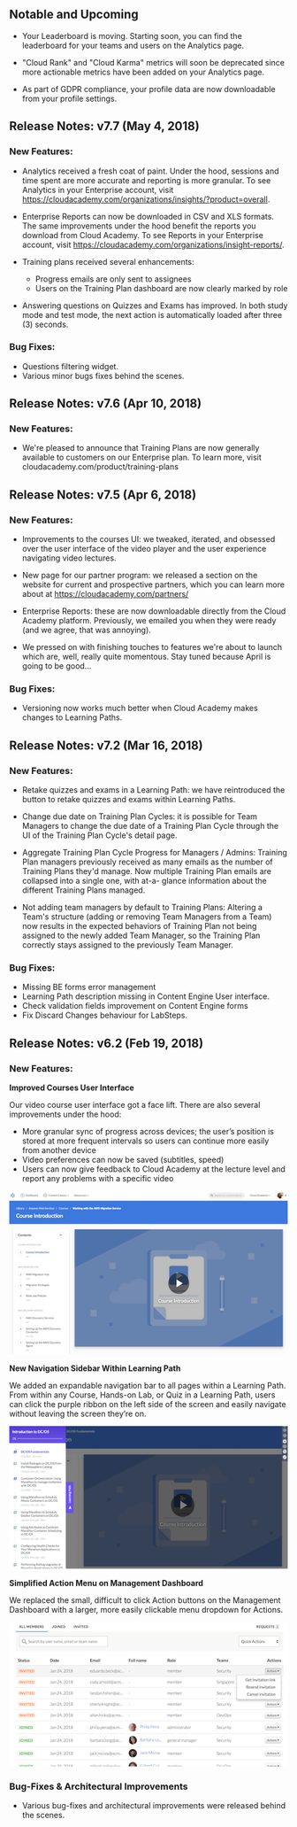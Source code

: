 ## Notable and Upcoming

- Your Leaderboard is moving. Starting soon, you can find the leaderboard for your teams and users on the Analytics page. 

- "Cloud Rank" and "Cloud Karma" metrics will soon be deprecated since more actionable metrics have been added on your Analytics page.

- As part of GDPR compliance, your profile data are now downloadable from your profile settings.


## Release Notes: v7.7 (May 4, 2018)

### New Features:

- Analytics received a fresh coat of paint. Under the hood, sessions and time spent are more accurate and reporting is more granular. To see Analytics in your Enterprise account, visit https://cloudacademy.com/organizations/insights/?product=overall.

- Enterprise Reports can now be downloaded in CSV and XLS formats. The same improvements under the hood benefit the reports you download from Cloud Academy. To see Reports in your Enterprise account, visit https://cloudacademy.com/organizations/insight-reports/.

- Training plans received several enhancements:
    -  Progress emails are only sent to assignees
    - Users on the Training Plan dashboard are now clearly marked by role

- Answering questions on Quizzes and Exams has improved. In both study mode and test mode, the next action is automatically loaded after three (3) seconds.

### Bug Fixes:

- Questions filtering widget.
- Various minor bugs fixes behind the scenes.



## Release Notes: v7.6 (Apr 10, 2018)

### New Features:

- We're pleased to announce that Training Plans are now generally available to customers on our Enterprise plan. To learn more, visit cloudacademy.com/product/training-plans

## Release Notes: v7.5 (Apr 6, 2018)

### New Features:

- Improvements to the courses UI: we tweaked, iterated, and obsessed over the user interface of the video player and the user experience navigating video lectures.

- New page for our partner program: we released a section on the website for current and prospective partners, which you can learn more about at https://cloudacademy.com/partners/

- Enterprise Reports: these are now downloadable directly from the Cloud Academy platform. Previously, we emailed you when they were ready (and we agree, that was annoying).

- We pressed on with finishing touches to features we're about to launch which are, well, really quite momentous. Stay tuned because April is going to be good...

### Bug Fixes:

- Versioning now works much better when Cloud Academy makes changes to Learning Paths.



## Release Notes: v7.2 (Mar 16, 2018)

### New Features:
- Retake quizzes and exams in a Learning Path: we have reintroduced the button to retake quizzes and exams within Learning       Paths.

- Change due date on Training Plan Cycles: it is possible for Team Managers to change the due date of a Training Plan Cycle     through the UI of the Training Plan Cycle's   detail page.
  
- Aggregate Training Plan Cycle Progress for Managers / Admins: Training Plan managers previously received as many emails as     the number of Training Plans they'd manage. Now multiple Training Plan emails are collapsed into a single one, with at-a-     glance information about the different Training Plans managed.

- Not adding team managers by default to Training Plans: Altering a Team's structure (adding or removing Team Managers from a   Team) now results in the expected behaviors of Training Plan not being assigned to the newly added Team Manager, so the       Training Plan correctly stays assigned to the previously Team Manager.

### Bug Fixes:

- Missing BE forms error management
- Learning Path description missing in Content Engine User interface.
- Check validation fields improvement on Content Engine forms
- Fix Discard Changes behaviour for LabSteps.


[comment]: # (The changes for v6.2)
## Release Notes: v6.2 (Feb 19, 2018)

### New Features:

**Improved Courses User Interface**

Our video course user interface got a face lift. There are also several improvements under the hood:

- More granular sync of progress across devices; the user’s position is stored at more frequent intervals so users can continue more easily from another device
- Video preferences can now be saved (subtitles, speed)
- Users can now give feedback to Cloud Academy at the lecture level and report any problems with a specific video

![course](https://raw.githubusercontent.com/cloudacademy/changelog/master/docs/images/2018-02-19-coursesUI.png "Courses")

**New Navigation Sidebar Within Learning Path**

We added an expandable navigation bar to all pages within a Learning Path. From within any Course, Hands-on Lab, or Quiz in a Learning Path, users can click the purple ribbon on the left side of the screen and easily navigate without leaving the screen they’re on.

![navbar](https://raw.githubusercontent.com/cloudacademy/changelog/master/docs/images/2018-02-19-learning-path-sidebar.png "Navigation Bar")

**Simplified Action Menu on Management Dashboard**

We replaced the small, difficult to click Action buttons on the Management Dashboard with a larger, more easily clickable menu dropdown for Actions.

![mgmtdashboard](https://raw.githubusercontent.com/cloudacademy/changelog/master/docs/images/2018-02-19-managementdashboard.png "Management Dashboard")


### Bug-Fixes & Architectural Improvements

- Various bug-fixes and architectural improvements were released behind the scenes.

